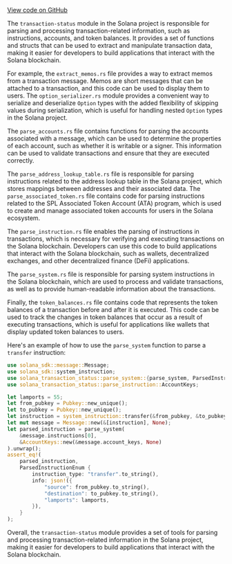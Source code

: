 [View code on GitHub](https://github.com/solana-labs/solana/tree/master/na/transaction-status/src)

The `transaction-status` module in the Solana project is responsible for parsing and processing transaction-related information, such as instructions, accounts, and token balances. It provides a set of functions and structs that can be used to extract and manipulate transaction data, making it easier for developers to build applications that interact with the Solana blockchain.

For example, the `extract_memos.rs` file provides a way to extract memos from a transaction message. Memos are short messages that can be attached to a transaction, and this code can be used to display them to users. The `option_serializer.rs` module provides a convenient way to serialize and deserialize `Option` types with the added flexibility of skipping values during serialization, which is useful for handling nested `Option` types in the Solana project.

The `parse_accounts.rs` file contains functions for parsing the accounts associated with a message, which can be used to determine the properties of each account, such as whether it is writable or a signer. This information can be used to validate transactions and ensure that they are executed correctly.

The `parse_address_lookup_table.rs` file is responsible for parsing instructions related to the address lookup table in the Solana project, which stores mappings between addresses and their associated data. The `parse_associated_token.rs` file contains code for parsing instructions related to the SPL Associated Token Account (ATA) program, which is used to create and manage associated token accounts for users in the Solana ecosystem.

The `parse_instruction.rs` file enables the parsing of instructions in transactions, which is necessary for verifying and executing transactions on the Solana blockchain. Developers can use this code to build applications that interact with the Solana blockchain, such as wallets, decentralized exchanges, and other decentralized finance (DeFi) applications.

The `parse_system.rs` file is responsible for parsing system instructions in the Solana blockchain, which are used to process and validate transactions, as well as to provide human-readable information about the transactions.

Finally, the `token_balances.rs` file contains code that represents the token balances of a transaction before and after it is executed. This code can be used to track the changes in token balances that occur as a result of executing transactions, which is useful for applications like wallets that display updated token balances to users.

Here's an example of how to use the `parse_system` function to parse a `transfer` instruction:

```rust
use solana_sdk::message::Message;
use solana_sdk::system_instruction;
use solana_transaction_status::parse_system::{parse_system, ParsedInstructionEnum};
use solana_transaction_status::parse_instruction::AccountKeys;

let lamports = 55;
let from_pubkey = Pubkey::new_unique();
let to_pubkey = Pubkey::new_unique();
let instruction = system_instruction::transfer(&from_pubkey, &to_pubkey, lamports);
let mut message = Message::new(&[instruction], None);
let parsed_instruction = parse_system(
    &message.instructions[0],
    &AccountKeys::new(&message.account_keys, None)
).unwrap();
assert_eq!(
    parsed_instruction,
    ParsedInstructionEnum {
        instruction_type: "transfer".to_string(),
        info: json!({
            "source": from_pubkey.to_string(),
            "destination": to_pubkey.to_string(),
            "lamports": lamports,
        }),
    }
);
```

Overall, the `transaction-status` module provides a set of tools for parsing and processing transaction-related information in the Solana project, making it easier for developers to build applications that interact with the Solana blockchain.
